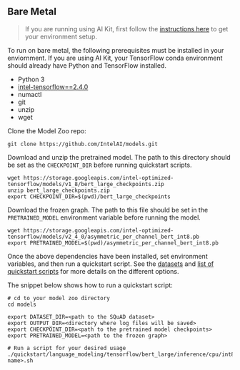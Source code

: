 <!--- 50. Bare Metal -->
## Bare Metal

> If you are running using AI Kit, first follow the
> [instructions here](/docs/general/tensorflow/AIKit.md) to get your environment setup.

To run on bare metal, the following prerequisites must be installed in your enviornment.
If you are using AI Kit, your TensorFlow conda environment should already have Python and
TensorFlow installed.
* Python 3
* [intel-tensorflow==2.4.0](https://pypi.org/project/intel-tensorflow/)
* numactl
* git
* unzip
* wget

Clone the Model Zoo repo:
```
git clone https://github.com/IntelAI/models.git
```

Download and unzip the pretrained model. The path to this directory should
be set as the `CHECKPOINT_DIR` before running quickstart scripts.
```
wget https://storage.googleapis.com/intel-optimized-tensorflow/models/v1_8/bert_large_checkpoints.zip
unzip bert_large_checkpoints.zip
export CHECKPOINT_DIR=$(pwd)/bert_large_checkpoints
```

Download the frozen graph. The path to this file should be set in the
`PRETRAINED_MODEL` environment variable before running the model.
```
wget https://storage.googleapis.com/intel-optimized-tensorflow/models/v2_4_0/asymmetric_per_channel_bert_int8.pb
export PRETRAINED_MODEL=$(pwd)/asymmetric_per_channel_bert_int8.pb
```

Once the above dependencies have been installed, set environment variables,
and then run a quickstart script. See the [datasets](#datasets) and
[list of quickstart scripts](#quick-start-scripts)  for more details on
the different options.

The snippet below shows how to run a quickstart script:
```
# cd to your model zoo directory
cd models

export DATASET_DIR=<path to the SQuAD dataset>
export OUTPUT_DIR=<directory where log files will be saved>
export CHECKPOINT_DIR=<path to the pretrained model checkpoints>
export PRETRAINED_MODEL=<path to the frozen graph>

# Run a script for your desired usage
./quickstart/language_modeling/tensorflow/bert_large/inference/cpu/int8/<script name>.sh
```
